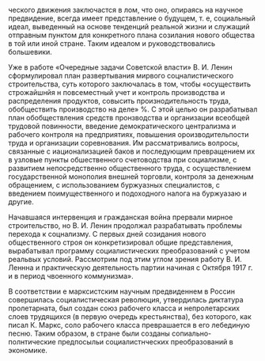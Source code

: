 ческого движения заключастся в лом, что оно, опираясь на научное предвидение, всегда имеет представление о будущем, т. е, социальный идеал, выведенный на основе тенденций реальной жизни и служащий отправным пунктом для конкретного плана созилания нового общества в той или иной стране. Таким идеалом и руководствовались большевики.

Уже в работе «Очередные задачи Советской власти» В. И. Ленин сформулировал план развертывания мирвого соцналистического строительства, суть которого заключалась в том, чтобы «осуществить строжайшнйя н повсеместный учет и контроль производства и распределения продуктов, совысить произнодительность труда, обобществить производство на деле» %. С этой целью он разрабатывал план обобществления средств пронзводства и организации всеобщей трудовой повинности, введение демократического централизма и рабочего контроля на предприятиях, повышения ороизводительпости труда и организации соревнования. Им рассматривались волросы, связанные с иационализацией баков и последующим превращением их в узловые пункты обшественного счетоводства при социализме, с развитием непосредственно общественного труда, с осуществлением государственной монополия внешней торговли, контроля за денежным обращением, с использованием буржуазных специалистов, с введением поимущественного и подоходного налога на буржуазаю и другие.

Начавшаяся интервенция и гражданская война прервали мирное строительство, но В. И. Ленин продолжал разрабатывать проблемы перехода к соцнализму. С первых дней созидания нового общественного строя он конкретизировал общие представления, вырабатывал программу социалистических преобразований с учетом реальвых условий. Рассмотрим под этим углом зрения работу В. И. Леннна и практическую деятельность партии начиная с Октября 1917 г. и в период чвоенного коммунизма».

В соответствии е марксистским научным предвиденнем в Россин совершилась социалистическая революция, утвердилась диктатура пролетарната, был создан союз рабочего класса и непролетарских слоев трудящихся (в первую очередь крестьянства), без которого, как писал К. Маркс, соло рабочего класса преврашается в его лебединую песню. Таким образом, в стране были созданы сопиально-полнтические предпосыльи социалистнческих преобразований в экономике.
